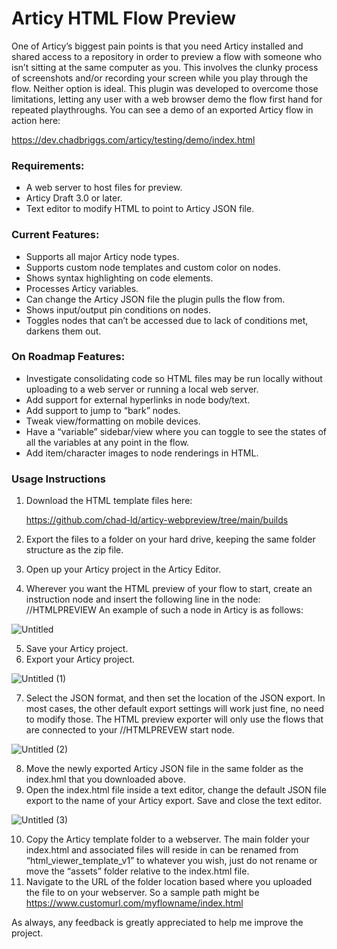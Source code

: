 # Articy HTML Flow Preview
One of Articy’s biggest pain points is that you need Articy installed and shared access to a repository in order to preview a flow with someone who isn’t sitting at the same computer as you. This involves the clunky process of screenshots and/or recording your screen while you play through the flow. Neither option is ideal. This plugin was developed to overcome those limitations, letting any user with a web browser demo the flow first hand for repeated playthroughs. You can see a demo of an exported Articy flow in action here:

https://dev.chadbriggs.com/articy/testing/demo/index.html

### Requirements:

- A web server to host files for preview.
- Articy Draft 3.0 or later.
- Text editor to modify HTML to point to Articy JSON file.

### Current Features:

- Supports all major Articy node types.
- Supports custom node templates and custom color on nodes.
- Shows syntax highlighting on code elements.
- Processes Articy variables.
- Can change the Articy JSON file the plugin pulls the flow from.
- Shows input/output pin conditions on nodes.
- Toggles nodes that can’t be accessed due to lack of conditions met, darkens them out.

### On Roadmap Features:

- Investigate consolidating code so HTML files may be run locally without uploading to a web server or running a local web server.
- Add support for external hyperlinks in node body/text.
- Add support to jump to “bark” nodes.
- Tweak view/formatting on mobile devices.
- Have a “variable” sidebar/view where you can toggle to see the states of all the variables at any point in the flow.
- Add item/character images to node renderings in HTML.

### Usage Instructions

1. Download the HTML template files here:
    
   https://github.com/chad-ld/articy-webpreview/tree/main/builds
    
2. Export the files to a folder on your hard drive, keeping the same folder structure as the zip file. 
3. Open up your Articy project in the Articy Editor. 
4. Wherever you want the HTML preview of your flow to start, create an instruction node and insert the following line in the node: //HTMLPREVIEW
An example of such a node in Articy is as follows:
    
![Untitled](https://github.com/chad-ld/articy-webpreview/assets/124286589/e39c2f70-a763-4907-a966-7d6767a098ba)

5. Save your Articy project.
6. Export your Articy project. 
    
![Untitled (1)](https://github.com/chad-ld/articy-webpreview/assets/124286589/f1376902-46d7-4a57-8852-888d74083f09)
    
7. Select the JSON format, and then set the location of the JSON export. In most cases, the other default export settings will work just fine, no need to modify those. The HTML preview exporter will only use the flows that are connected to your //HTMLPREVEW start node. 
    
![Untitled (2)](https://github.com/chad-ld/articy-webpreview/assets/124286589/6313da11-4d2c-401d-8ff8-b59b88fb3efe)

8. Move the newly exported Articy JSON file in the same folder as the index.hml that you downloaded above. 
9. Open the index.html file inside a text editor, change the default JSON file export to the name of your Articy export. Save and close the text editor. 
    
![Untitled (3)](https://github.com/chad-ld/articy-webpreview/assets/124286589/73e2e65e-c85b-4369-85dc-104489972d26)

10. Copy the Articy template folder to a webserver. The main folder your index.html and associated files will reside in can be renamed from “html_viewer_template_v1” to whatever you wish, just do not rename or move the “assets” folder relative to the index.html file.  
11. Navigate to the URL of the folder location based where you uploaded the file to on your webserver. So a sample path might be https://www.customurl.com/myflowname/index.html

As always, any feedback is greatly appreciated to help me improve the project.
